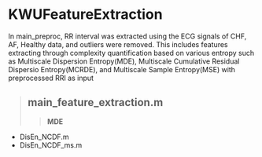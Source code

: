 # KWUFeatureExtraction
In main_preproc, RR interval was extracted using the ECG signals of CHF, AF, Healthy data, and outliers were removed.
This includes features extracting through complexity quantification based on various entropy such as Multiscale Dispersion Entropy(MDE), Multiscale Cumulative Residual Dispersio Entropy(MCRDE), and Multiscale Sample Entropy(MSE) with preprocessed RRI as input


> ## **main_feature_extraction.m** ##
>> **MDE**
  - DisEn_NCDF.m 
  - DisEn_NCDF_ms.m
>>> 
